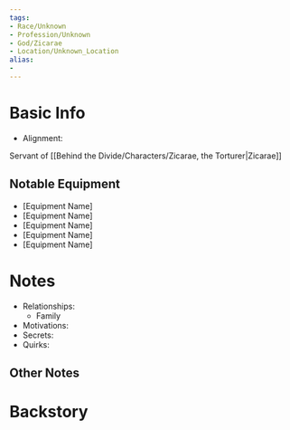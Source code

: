 ```yaml
---
tags:
- Race/Unknown
- Profession/Unknown
- God/Zicarae
- Location/Unknown_Location
alias:
- 
---
```

# Basic Info
- Alignment: 

Servant of [[Behind the Divide/Characters/Zicarae, the Torturer|Zicarae]]

## Notable Equipment
- [Equipment Name]
- [Equipment Name]
- [Equipment Name]
- [Equipment Name]
- [Equipment Name]

# Notes
- Relationships: 
	- Family
- Motivations: 
- Secrets: 
- Quirks: 

## Other Notes


# Backstory

